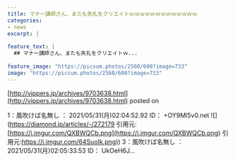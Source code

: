 ```yaml
---
title: マナー講師さん、またも失礼をクリエイトｗｗｗｗｗｗｗｗｗｗｗｗｗ
categories:
- news
excerpt: |
  
feature_text: |
  ## マナー講師さん、またも失礼をクリエイトｗ...
  
feature_image: "https://picsum.photos/2560/600?image=733"
image: "https://picsum.photos/2560/600?image=733"
---
```


[http://vippers.jp/archives/9703638.html](http://vippers.jp/archives/9703638.html)
posted on 

<!--more-->

1：風吹けば名無し ： 2021/05/31(月)02:04:52.92 ID： +OY9Ml5v0.net ![](https://diamond.jp/articles/-/272179 引用元:[https://i.imgur.com/QXBWQCb.png](https://i.imgur.com/QXBWQCb.png) 引用元:[https://i.imgur.com/64SuoIk.png)](https://i.imgur.com/64SuoIk.png)) 3：風吹けば名無し ： 2021/05/31(月)02:05:33.53 ID： UkOeH6J...
